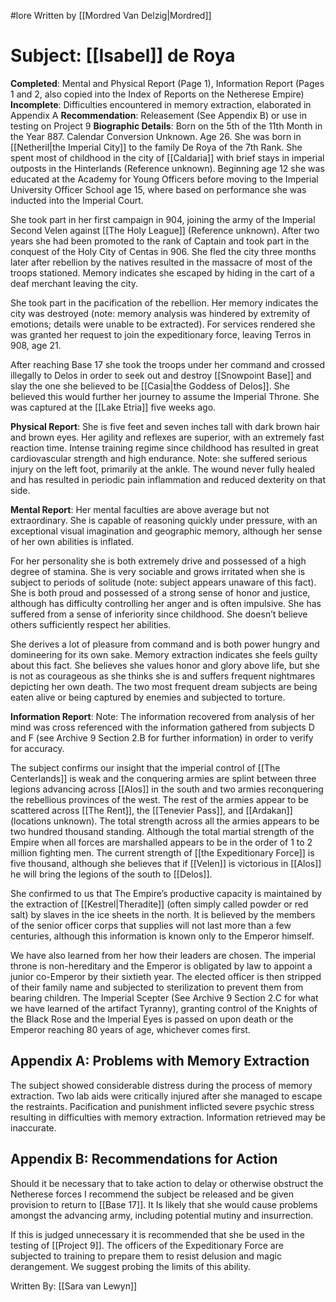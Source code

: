 #lore
Written by [[Mordred Van Delzig|Mordred]] 
# Subject: [[Isabel]] de Roya

**Completed**: Mental and Physical Report (Page 1), Information Report (Pages 1 and 2, also copied into the Index of Reports on the Netherese Empire)
**Incomplete**: Difficulties encountered in memory extraction, elaborated in Appendix A
**Recommendation**: Releasement (See Appendix B) or use in testing on Project 9
**Biographic Details**: Born on the 5th of the 11th Month in the Year 887. Calendar Conversion Unknown. Age 26. She was born in [[Netheril|the Imperial City]] to the family De Roya of the 7th Rank. She spent most of childhood in the city of [[Caldaria]] with brief stays in imperial outposts in the Hinterlands (Reference unknown). Beginning age 12 she was educated at the Academy for Young Officers before moving to the Imperial University Officer School age 15, where based on performance she was inducted into the Imperial Court.

She took part in her first campaign in 904, joining the army of the Imperial Second Velen against [[The Holy League]] (Reference unknown). After two years she had been promoted to the rank of Captain and took part in the conquest of the Holy City of Centas in 906. She fled the city three months later after rebellion by the natives resulted in the massacre of most of the troops stationed. Memory indicates she escaped by hiding in the cart of a deaf merchant leaving the city. 

She took part in the pacification of the rebellion. Her memory indicates the city was destroyed (note: memory analysis was hindered by extremity of emotions; details were unable to be extracted). For services rendered she was granted her request to join the expeditionary force, leaving Terros in 908, age 21.

After reaching Base 17 she took the troops under her command and crossed illegally to Delos in order to seek out and destroy [[Snowpoint Base]] and slay the one she believed to be [[Casia|the Goddess of Delos]]. She believed this would further her journey to assume the Imperial Throne. She was captured at the [[Lake Etria]] five weeks ago.

**Physical Report**:
She is five feet and seven inches tall with dark brown hair and brown eyes.
Her agility and reflexes are superior, with an extremely fast reaction time. Intense training regime since childhood has resulted in great cardiovascular strength and high endurance.
Note: she suffered serious injury on the left foot, primarily at the ankle. The wound never fully healed and has resulted in periodic pain inflammation and reduced dexterity on that side.

**Mental Report**:
Her mental faculties are above average but not extraordinary. She is capable of reasoning quickly under pressure, with an exceptional visual imagination and geographic memory, although her sense of her own abilities is inflated.

For her personality she is both extremely drive and possessed of a high degree of stamina. She is very sociable and grows irritated when she is subject to periods of solitude (note: subject appears unaware of this fact). She is both proud and possessed of a strong sense of honor and justice, although has difficulty controlling her anger and is often impulsive. She has suffered from a sense of inferiority since childhood. She doesn’t believe others sufficiently respect her abilities.

She derives a lot of pleasure from command and is both power hungry and domineering for its own sake. Memory extraction indicates she feels guilty about this fact. She believes she values honor and glory above life, but she is not as courageous as she thinks she is and suffers frequent nightmares depicting her own death. The two most frequent dream subjects are being eaten alive or being captured by enemies and subjected to torture.

**Information Report**:
Note: The information recovered from analysis of her mind was cross referenced with the information gathered from subjects D and F (see Archive 9 Section 2.B for further information) in order to verify for accuracy. 

The subject confirms our insight that the imperial control of [[The Centerlands]] is weak and the conquering armies are splint between three legions advancing across [[Alos]] in the south and two armies reconquering the rebellious provinces of the west. The rest of the armies appear to be scattered across [[The Rent]], the [[Tenevier Pass]], and [[Ardakan]] (locations unknown). The total strength across all the armies appears to be two hundred thousand standing. Although the total martial strength of the Empire when all forces are marshalled appears to be in the order of 1 to 2 million fighting men. The current strength of [[the Expeditionary Force]] is five thousand, although she believes that if [[Velen]] is victorious in [[Alos]] he will bring the legions of the south to [[Delos]].

She confirmed to us that The Empire’s productive capacity is maintained by the extraction of [[Kestrel|Theradite]] (often simply called powder or red salt) by slaves in the ice sheets in the north. It is believed by the
members of the senior officer corps that supplies will not last more than a few centuries, although this information is known only to the Emperor himself.

We have also learned from her how their leaders are chosen. The imperial throne is non-hereditary and the Emperor is obligated by law to appoint a junior co-Emperor by their sixtieth year. The elected officer
is then stripped of their family name and subjected to sterilization to prevent them from bearing children. The Imperial Scepter (See Archive 9 Section 2.C for what we have learned of the artifact Tyranny), granting control of the Knights of the Black Rose and the Imperial Eyes is passed on upon death or the Emperor reaching 80 years of age, whichever comes first.

## Appendix A: Problems with Memory Extraction

The subject showed considerable distress during the process of memory extraction. Two lab aids were critically injured after she managed to escape the restraints. Pacification and punishment inflicted severe psychic stress resulting in difficulties with memory extraction. Information retrieved may be inaccurate.

## Appendix B: Recommendations for Action

Should it be necessary that to take action to delay or otherwise obstruct the Netherese forces I recommend the subject be released and be given provision to return to [[Base 17]]. It Is likely that she would cause problems amongst the advancing army, including potential mutiny and insurrection.

If this is judged unnecessary it is recommended that she be used in the testing of [[Project 9]]. The officers of the Expeditionary Force are subjected to training to prepare them to resist delusion and magic derangement. We suggest probing the limits of this ability.

Written By: [[Sara van Lewyn]]